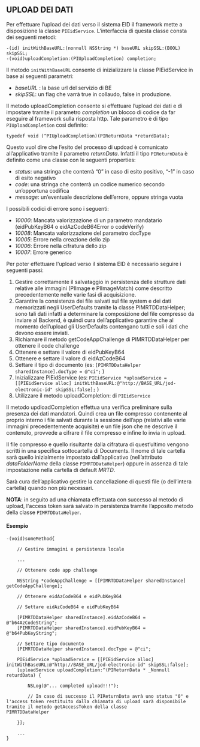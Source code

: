 


## UPLOAD DEI DATI
Per effettuare l’upload dei dati verso il sistema EID il framework mette a disposizione la classe `PIEidService`.  L’interfaccia di questa classe consta dei seguenti metodi:

    -(id) initWithBaseURL:(nonnull NSString *) baseURL skipSSL:(BOOL) skipSSL;
    -(void)uploadCompletion:(PIUploadCompletion) completion;

Il metodo `initWithBaseURL` consente di inizializzare la classe PIEidService in base ai seguenti parametri:

 - *baseURL* : la base url del servizio di BE
 - *skipSSL*: un flag che varrà true in collaudo, false in produzione.

Il metodo uploadCompletion consente si effettuare l’upload dei dati e di impostare tramite il parametro *completion* un blocco di codice da far eseguire al framework sulla risposta http. Tale parametro è di tipo `PIUploadCompletion` così definito:

    typedef void (^PIUploadCompletion)(PIReturnData *returdData);

Questo vuol dire che l’esito del processo di updoad è comunicato all’applicativo tramite il parametro *returnData*. Infatti il tipo `PIReturnData` è definito come una classe con le seguenti properties:

 - *status*: una stringa che conterrà “0” in caso di esito positivo, “-1”
   in caso di esito negativo
 - *code*: una stringa che conterrà un codice numerico secondo
   un’opportuna codifica
 - *message*: un’eventuale descrizione dell’errore, oppure stringa vuota

I possibili codici di errore sono i seguenti:

 - *10000*: Mancata valorizzazione di un parametro mandatario (eidPubKeyB64 o eidAzCodeB64Error o codeVerify)
 - *10008*: Mancata valorizzazione del parametro docType
 - *10005*: Errore nella creazione dello zip
 - *10006*: Errore nella cifratura dello zip
 - *10007*: Errore generico



Per poter effettuare l'upload verso il sistema EID è necessario seguire i seguenti passi:

 1. Gestire correttamente il salvataggio in persistenza delle strutture 
    dati relative alle immagini (PIImage e PIImageMatch) come descritto 
    precedentemente nelle varie fasi di acquisizione.
 2. Garantire la consistenza dei file salvati sul file system e dei dati
   memorizzati negli UserDefaults tramite la classe PIMRTDDataHelper;
   sono tali dati infatti a determinare la composizione del file
   compresso da inviare al Backend, è quindi cura dell’applicativo
   garantire che al momento dell’upload gli UserDefaults contengano
   tutti e soli i dati che devono essere inviati.
 3. Richiamare il metodo getCodeAppChallenge di PIMRTDDataHelper per
   ottenere il code challenge
 4. Ottenere e settare il valore di eidPubKeyB64
 5. Ottenere e settare il valore di eidAzCodeB64
 6. Settare il tipo di documento (es: `[PIMRTDDataHelper sharedInstance].docType = @"ci";` )
 7. Inizializzare PIEidService (es: `PIEidService *uploadService = [[PIEidService alloc] initWithBaseURL:@"http://BASE_URL/jod-electronic-id" skipSSL:false];` )
 8. Utilizzare il metodo uploadCompletion: di `PIEidService`

Il metodo updloadCompletion effettua una verifica preliminare sulla presenza dei dati mandatori. Quindi crea un file compresso contenente al proprio interno i file salvati durante la sessione dell’app (relativi alle varie immagini precedentemente acquisite) e un file json che ne descrive il contenuto, provvede a cifrare il file compresso e infine lo invia in upload.

Il file compresso e quello risultante dalla cifratura di quest’ultimo vengono scritti in una specifica sottocartella di Documents. Il nome di tale cartella sarà quello inizialmente impostato dall’applicativo (nell’attributo *dataFolderName* della classe `PIMRTDDataHelper`) oppure in assenza di tale impostazione nella cartella di default *MRTD*. 

Sarà cura dell’applicativo gestire la cancellazione di questi file (o dell’intera cartella) quando non più necessari.

**NOTA**: in seguito ad una chiamata effettuata con successo al metodo di upload, l'access token sarà salvato in persistenza tramite l’apposito metodo della classe `PIMRTDDataHelper`.

#### Esempio 

    -(void)someMethod{
    
        // Gestire immagini e persistenza locale
    
        ...
    
        // Ottenere code app challenge
    
        NSString *codeAppChallenge = [[PIMRTDDataHelper sharedInstance] getCodeAppChallenge];
    
        // Ottenere eidAzCodeB64 e eidPubKeyB64
    
        // Settare eidAzCodeB64 e eidPubKeyB64
    
        [PIMRTDDataHelper sharedInstance].eidAzCodeB64 = @"b64AzCodeString";
        [PIMRTDDataHelper sharedInstance].eidPubKeyB64 = @"b64PubKeyString";
    
        // Settare tipo documento
        [PIMRTDDataHelper sharedInstance].docType = @"ci";
        
        PIEidService *uploadService = [[PIEidService alloc] initWithBaseURL:@"http://BASE_URL/jod-electronic-id" skipSSL:false];
        [uploadService uploadCompletion:^(PIReturnData * _Nonnull returdData) {
           
            NSLog(@"... completed upload!!!");
    
            // In caso di successo il PIReturnData avrà uno status "0" e l'access token restituito dalla chiamata di upload sarà disponibile tramite il metodo getAccessToken della classe 
    PIMRTDDataHelper         
    
        }];
    
        ...
    }

